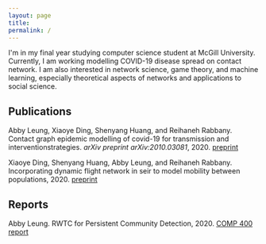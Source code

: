 ```yaml
---
layout: page
title: 
permalink: /
---
```


I'm in my final year studying computer science student at McGill University. Currently, I am working modelling COVID-19 disease spread on contact network. I am also interested in network science, game theory, and machine learning, especially theoretical aspects of networks and applications to social science.

## Publications
Abby Leung, Xiaoye Ding, Shenyang Huang, and Reihaneh Rabbany. Contact graph epidemic modelling of covid-19 for transmission and interventionstrategies. *arXiv preprint arXiv:2010.03081*, 2020. [preprint](https://arxiv.org/pdf/2010.03081.pdf)

Xiaoye Ding, Shenyang Huang, Abby Leung, and Reihaneh Rabbany. Incorporating dynamic flight network in seir to model mobility between populations, 2020. [preprint](https://arxiv.org/pdf/2010.01408.pdf)

## Reports
Abby Leung. RWTC for Persistent Community Detection, 2020. [COMP 400 report](files/comp_400_report.pdf)
